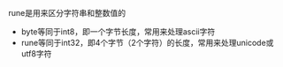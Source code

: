 rune是用来区分字符串和整数值的

- byte等同于int8，即一个字节长度，常用来处理ascii字符
- rune等同于int32，即4个字节（2个字符）的长度，常用来处理unicode或utf8字符